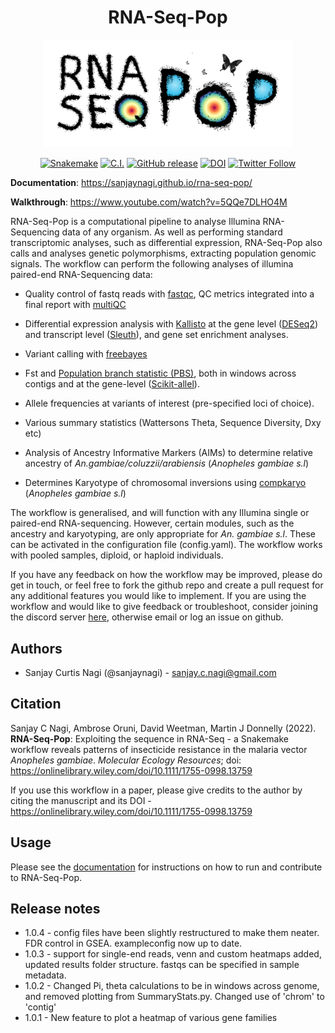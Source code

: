 <div align="center">

<h1 align="center">
  RNA-Seq-Pop
</h1>

[<img src="https://github.com/sanjaynagi/rna-seq-pop/blob/master/RNA-Seq-Pop-Logo.png?raw=True" width="400"/>](https://github.com/sanjaynagi/rna-seq-pop/blob/master/RNA-Seq-Pop-Logo.png?raw=True)   

[![Snakemake](https://img.shields.io/badge/snakemake-≥5.11.0-brightgreen.svg)](https://snakemake.bitbucket.io)
[![C.I.](https://github.com/sanjaynagi/rna-seq-pop/workflows/rna-seq-pop/badge.svg)](https://github.com/sanjaynagi/rna-seq-pop/actions?query=workflow:"rna-seq-pop-paired-end")
[![GitHub release](https://img.shields.io/github/release/sanjaynagi/rna-seq-pop?include_prereleases=&sort=semver&color=blue)](https://github.com/sanjaynagi/rna-seq-pop/releases/)
[![DOI](https://zenodo.org/badge/DOI/10.5281/zenodo.6078337.svg)](https://doi.org/10.5281/zenodo.6078337)
[![Twitter Follow](https://img.shields.io/twitter/follow/sanjay_c_nagi.svg?style=social)](https://twitter.com/sanjay_c_nagi)

</div>

**Documentation**: https://sanjaynagi.github.io/rna-seq-pop/    

**Walkthrough**: https://www.youtube.com/watch?v=5QQe7DLHO4M      

RNA-Seq-Pop is a computational pipeline to analyse Illumina RNA-Sequencing data of any organism. As well as performing standard transcriptomic analyses, such as differential expression, RNA-Seq-Pop also calls and analyses genetic polymorphisms, extracting population genomic signals. The workflow can perform the following analyses of illumina paired-end RNA-Sequencing data:

* Quality control of fastq reads with [fastqc](https://www.bioinformatics.babraham.ac.uk/projects/fastqc/), QC metrics integrated into a final report with [multiQC](https://multiqc.info/)
* Differential expression analysis with [Kallisto](https://pachterlab.github.io/kallisto/) at the gene level ([DESeq2](https://bioconductor.org/packages/release/bioc/html/DESeq2.html)) and transcript level ([Sleuth](https://github.com/pachterlab/sleuth)), and gene set enrichment analyses.

* Variant calling with [freebayes](https://github.com/freebayes/freebayes)
* Fst and [Population branch statistic (PBS)](https://science.sciencemag.org/content/329/5987/75), both in windows across contigs and at the gene-level ([Scikit-allel](https://scikit-allel.readthedocs.io/en/stable/)).
* Allele frequencies at variants of interest (pre-specified loci of choice).
* Various summary statistics (Wattersons Theta, Sequence Diversity, Dxy etc)    
* Analysis of Ancestry Informative Markers (AIMs) to determine relative ancestry of *An.gambiae/coluzzii/arabiensis* (*Anopheles gambiae s.l*)
* Determines Karyotype of chromosomal inversions using [compkaryo](https://academic.oup.com/g3journal/article/9/10/3249/6026680) (*Anopheles gambiae s.l*)

The workflow is generalised, and will function with any Illumina single or paired-end RNA-sequencing. However, certain modules, such as the ancestry and karyotyping, are only appropriate for *An. gambiae s.l*. These can be activated in the configuration file (config.yaml). The workflow works with pooled samples, diploid, or haploid individuals. 

If you have any feedback on how the workflow may be improved, please do get in touch, or feel free to fork the github repo and create a pull request for any additional features you would like to implement. If you are using the workflow and would like to give feedback or troubleshoot, consider joining the discord server [here](https://discord.gg/RaXjP8APCq), otherwise email or log an issue on github. 

## Authors

* Sanjay Curtis Nagi (@sanjaynagi) - sanjay.c.nagi@gmail.com

## Citation

Sanjay C Nagi, Ambrose Oruni, David Weetman, Martin J Donnelly (2022). **RNA-Seq-Pop**: Exploiting the sequence in RNA-Seq - a Snakemake workflow reveals patterns of insecticide resistance in the malaria vector *Anopheles gambiae*. *Molecular Ecology Resources*; doi: https://onlinelibrary.wiley.com/doi/10.1111/1755-0998.13759

If you use this workflow in a paper, please give credits to the author by citing the manuscript and its DOI - https://onlinelibrary.wiley.com/doi/10.1111/1755-0998.13759 

## Usage 

Please see the [documentation](https://sanjaynagi.github.io/rna-seq-pop/    
) for instructions on how to run and contribute to RNA-Seq-Pop. 

## Release notes

* 1.0.4 - config files have been slightly restructured to make them neater. FDR control in GSEA. exampleconfig now up to date.
* 1.0.3 - support for single-end reads, venn and custom heatmaps added, updated results folder structure. fastqs can be specified in sample metadata.  
* 1.0.2 - Changed Pi, theta calculations to be in windows across genome, and removed plotting from SummaryStats.py. Changed use of 'chrom' to 'contig'
* 1.0.1 - New feature to plot a heatmap of various gene families 
